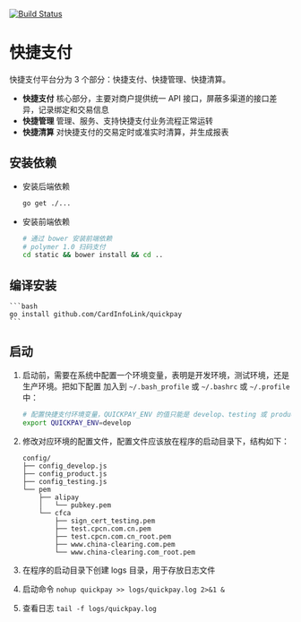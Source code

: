 [![Build Status](https://magnum.travis-ci.com/CardInfoLink/quickpay.svg?token=zWvvzH6Ca6HFV3cUQVQD)](https://magnum.travis-ci.com/CardInfoLink/quickpay)


快捷支付
========

快捷支付平台分为 3 个部分：快捷支付、快捷管理、快捷清算。

* __快捷支付__ 核心部分，主要对商户提供统一 API 接口，屏蔽多渠道的接口差异，记录绑定和交易信息
* __快捷管理__ 管理、服务、支持快捷支付业务流程正常运转
* __快捷清算__ 对快捷支付的交易定时或准实时清算，并生成报表


安装依赖
-------

* 安装后端依赖

    ```bash
    go get ./...
    ```

* 安装前端依赖

    ```bash
    # 通过 bower 安装前端依赖
    # polymer 1.0 扫码支付
    cd static && bower install && cd ..
    ```


编译安装
-------

    ```bash
    go install github.com/CardInfoLink/quickpay
    ```


启动
----

1. 启动前，需要在系统中配置一个环境变量，表明是开发环境，测试环境，还是生产环境。把如下配置
   加入到 `~/.bash_profile` 或 `~/.bashrc` 或 `~/.profile` 中：

    ```bash
    # 配置快捷支付环境变量，QUICKPAY_ENV 的值只能是 develop、testing 或 product 中的一个
    export QUICKPAY_ENV=develop
    ```

2. 修改对应环境的配置文件，配置文件应该放在程序的启动目录下，结构如下：

    ```
    config/
    ├── config_develop.js
    ├── config_product.js
    ├── config_testing.js
    └── pem
        ├── alipay
        │   └── pubkey.pem
        └── cfca
            ├── sign_cert_testing.pem
            ├── test.cpcn.com.cn.pem
            ├── test.cpcn.com.cn_root.pem
            ├── www.china-clearing.com.pem
            └── www.china-clearing.com_root.pem
    ```

3. 在程序的启动目录下创建 logs 目录，用于存放日志文件

4. 启动命令 `nohup quickpay >> logs/quickpay.log 2>&1 &`

5. 查看日志 `tail -f logs/quickpay.log`
